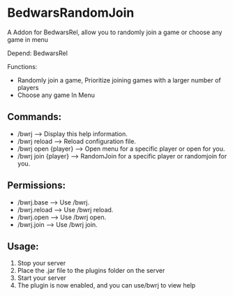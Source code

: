 # BedwarsRandomJoin

A Addon for BedwarsRel, allow you to randomly join a game or choose any game in menu

Depend: BedwarsRel

Functions:
- Randomly join a game, Prioritize joining games with a larger number of players
- Choose any game In Menu

## Commands:
- /bwrj				  --> Display this help information.
- /bwrj reload 		  --> Reload configuration file.
- /bwrj open {player} --> Open menu for a specific player or open for you.
- /bwrj join {player} --> RandomJoin for a specific player or randomjoin for you.

## Permissions:
- /bwrj.base          --> Use /bwrj.
- /bwrj.reload        --> Use /bwrj reload.
- /bwrj.open          --> Use /bwrj open.
- /bwrj.join          --> Use /bwrj join.

## Usage:
1. Stop your server
1. Place the .jar file to the plugins folder on the server
2. Start your server
3. The plugin is now enabled, and you can use/bwrj to view help